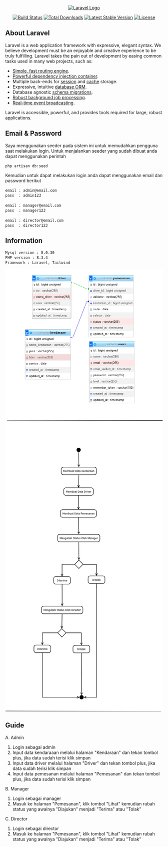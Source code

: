 <p align="center"><a href="https://laravel.com" target="_blank"><img src="https://raw.githubusercontent.com/laravel/art/master/logo-lockup/5%20SVG/2%20CMYK/1%20Full%20Color/laravel-logolockup-cmyk-red.svg" width="400" alt="Laravel Logo"></a></p>

<p align="center">
<a href="https://github.com/laravel/framework/actions"><img src="https://github.com/laravel/framework/workflows/tests/badge.svg" alt="Build Status"></a>
<a href="https://packagist.org/packages/laravel/framework"><img src="https://img.shields.io/packagist/dt/laravel/framework" alt="Total Downloads"></a>
<a href="https://packagist.org/packages/laravel/framework"><img src="https://img.shields.io/packagist/v/laravel/framework" alt="Latest Stable Version"></a>
<a href="https://packagist.org/packages/laravel/framework"><img src="https://img.shields.io/packagist/l/laravel/framework" alt="License"></a>
</p>

## About Laravel

Laravel is a web application framework with expressive, elegant syntax. We believe development must be an enjoyable and creative experience to be truly fulfilling. Laravel takes the pain out of development by easing common tasks used in many web projects, such as:

- [Simple, fast routing engine](https://laravel.com/docs/routing).
- [Powerful dependency injection container](https://laravel.com/docs/container).
- Multiple back-ends for [session](https://laravel.com/docs/session) and [cache](https://laravel.com/docs/cache) storage.
- Expressive, intuitive [database ORM](https://laravel.com/docs/eloquent).
- Database agnostic [schema migrations](https://laravel.com/docs/migrations).
- [Robust background job processing](https://laravel.com/docs/queues).
- [Real-time event broadcasting](https://laravel.com/docs/broadcasting).

Laravel is accessible, powerful, and provides tools required for large, robust applications.

## Email & Password 

Saya menggunakan seeder pada sistem ini untuk memudahkan pengguna saat melakukan login. Untuk menjalankan seeder yang sudah dibuat anda dapat menggunakan perintah

```
php artisan db:seed
```

Kemudian untuk dapat melakukan login anda dapat menggunakan email dan password berikut
```
email : admin@email.com
pass  : admin123

email : manager@email.com
pass  : manager123

email : director@email.com
pass  : director123

```

## Information
```
Mysql version : 8.0.30
PHP version : 8.3.4
Framework : Laravel, Tailwind
```

<img src="erd.png" alt="ERD">

<img src="Diagram.png" alt="activity">

## Guide
A. Admin
1. Login sebagai admin
2. Input data kendaraaan melalui halaman "Kendaraan" dan tekan tombol plus, jika data sudah terisi klik simpan
3. Input data driver melalui halaman "Driver" dan tekan tombol plus, jika data sudah terisi klik simpan
4. Input data pemesanan melalui halaman "Pemesanan" dan tekan tombol plus, jika data sudah terisi klik simpan

B. Manager
1. Login sebagai manager
2. Masuk ke halaman "Pemesanan", klik tombol "Lihat" kemudian rubah status yang awalnya "Diajukan" menjadi "Terima" atau "Tolak"

C. Director
1. Login sebagai director
2. Masuk ke halaman "Pemesanan", klik tombol "Lihat" kemudian rubah status yang awalnya "Diajukan" menjadi "Terima" atau "Tolak"